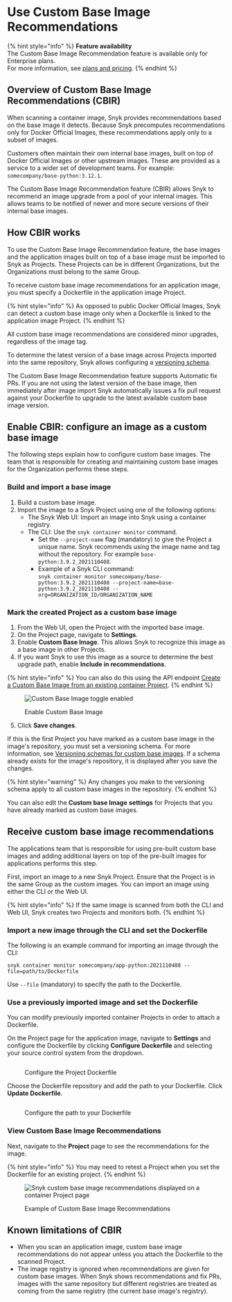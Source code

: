 # Use Custom Base Image Recommendations

{% hint style="info" %}
**Feature availability**\
The Custom Base Image Recommendation feature is available only for Enterprise plans.\
For more information, see [plans and pricing](https://snyk.io/plans/).
{% endhint %}

## **Overview of Custom Base Image Recommendations (CBIR)**

When scanning a container image, Snyk provides recommendations based on the base image it detects. Because Snyk precomputes recommendations only for Docker Official Images, these recommendations apply only to a subset of images.

Customers often maintain their own internal base images, built on top of Docker Official Images or other upstream images. These are provided as a service to a wider set of development teams. For example: `somecompany/base-python:3.12.1`.

The Custom Base Image Recommendation feature (CBIR) allows Snyk to recommend an image upgrade from a pool of your internal images. This allows teams to be notified of newer and more secure versions of their internal base images.

## How CBIR works

To use the Custom Base Image Recommendation feature, the base images and the application images built on top of a base image must be imported to Snyk as Projects. These Projects can be in different Organizations, but the Organizations must belong to the same Group.

To receive custom base image recommendations for an application image, you must specify a Dockerfile in the application image Project.

{% hint style="info" %}
As opposed to public Docker Official Images, Snyk can detect a custom base image only when a Dockerfile is linked to the application image Project.
{% endhint %}

All custom base image recommendations are considered minor upgrades, regardless of the image tag.

To determine the latest version of a base image across Projects imported into the same repository, Snyk allows configuring a [versioning schema](versioning-schema-for-custom-base-images.md).

The Custom Base Image Recommendation feature supports Automatic fix PRs. If you are not using the latest version of the base image, then immediately after image import Snyk automatically issues a fix pull request against your Dockerfile to upgrade to the latest available custom base image version.

## **Enable CBIR:** configure an image as a custom base image

The following steps explain how to configure custom base images. The team that is responsible for creating and maintaining custom base images for the Organization performs these steps.

### Build and import a base image

1. Build a custom base image.
2. Import the image to a Snyk Project using one of the following options:
   * The Snyk Web UI: Import an image into Snyk using a container registry.
   * The CLI: Use the `snyk container monitor`  command.
     * Set the `--project-name` flag (mandatory) to give the Project a unique name. Snyk recommends using the image name and tag without the repository. For example `base-python:3.9.2_2021110408`.
     * Example of a Snyk CLI command: \
       `snyk container monitor somecompany/base-python:3.9.2_2021110408 --project-name=base-python:3.9.2_2021110408 --org=ORGANIZATION_ID/ORGANIZATION_NAME`

### Mark the created Project as a custom base image

1. From the Web UI, open the Project with the imported base image.
2. On the Project page, navigate to **Settings**.
3. Enable **Custom Base Image**. This allows Snyk to recognize this image as a base image in other Projects.
4. If you want Snyk to use this image as a source to determine the best upgrade path, enable **Include in recommendations**.

{% hint style="info" %}
You can also do this using the API endpoint [Create a Custom Base Image from an existing container Project](../../../../snyk-api/reference/custom-base-images.md#custom\_base\_images).
{% endhint %}

<figure><img src="../../../../.gitbook/assets/enable_CBIR.png" alt="Custom Base Image toggle enabled"><figcaption><p>Enable Custom Base Image</p></figcaption></figure>

5. Click **Save changes**.

If this is the first Project you have marked as a custom base image in the image's repository, you must set a versioning schema. For more information, see [Versioning schemas for custom base images](versioning-schema-for-custom-base-images.md). If a schema already exists for the image's repository, it is displayed after you save the changes.

{% hint style="warning" %}
Any changes you make to the versioning schema apply to all custom base images in the repository.
{% endhint %}

You can also edit the **Custom base Image** **settings** for Projects that you have already marked as custom base images.

## Receive custom base image recommendations

The applications team that is responsible for using pre-built custom base images and adding additional layers on top of the pre-built images for applications performs this step.

First, import an image to a new Snyk Project. Ensure that the Project is in the same Group as the custom images. You can import an image using either the CLI or the Web UI.

{% hint style="info" %}
If the same image is scanned from both the CLI and Web UI, Snyk creates two Projects and monitors both.
{% endhint %}

### Import a new image through the CLI and set the Dockerfile

The following is an example command for importing an image through the CLI:

`snyk container monitor somecompany/app-python:2021110408 --file=path/to/Dockerfile`

Use `--file` (mandatory) to specify the path to the Dockerfile.

### Use a previously imported image and set the Dockerfile

You can modify previously imported container Projects in order to attach a Dockerfile.

On the Project page for the application image, navigate to **Settings** and configure the Dockerfile by clicking **Configure Dockerfile** and selecting your source control system from the dropdown.

<figure><img src="../../../../.gitbook/assets/configure_project_dockerfile (1).png" alt=""><figcaption><p>Configure the Project Dockerfile</p></figcaption></figure>

Choose the Dockerfile repository and add the path to your Dockerfile. Click **Update Dockerfile**.

<figure><img src="https://lh5.googleusercontent.com/4cyspvfpv1ZA-4rmhU7DzngLigf8c6rgEu5d7wHiiy7QMbIHy8Qw6qqS0VLEAEYpAfBADISvvQAyCkGqeoBgKxexDxzVPBJvNzB44MSvBzGlPd0NNuWrZyv_73NggOYlSjZCER0z" alt=""><figcaption><p>Configure the path to your Dockerfile</p></figcaption></figure>

### View Custom Base Image Recommendations

Next, navigate to the **Project** page to see the recommendations for the image.

{% hint style="info" %}
You may need to retest a Project when you set the Dockerfile for an existing project.
{% endhint %}

<figure><img src="https://lh5.googleusercontent.com/G--7GkeQ6i0bwTWE1tdC_Gg5d727JdQQfclEQ1n2opt5vtRDjT2FBChFpSZBD9V1TleoLigSzhtEERg4tfVI6yIua5Q5nGeNycmR93BYCG1DsiREvhNWKtFdZ4imJZvC1ypmDKOI" alt="Snyk custom base image recommendations displayed on a container Project page"><figcaption><p>Example of Custom Base Image Recommendations</p></figcaption></figure>

## Known limitations of CBIR

* When you scan an application image, custom base image recommendations do not appear unless you attach the Dockerfile to the scanned Project.
* The image registry is ignored when recommendations are given for custom base images. When Snyk shows recommendations and fix PRs, images with the same repository but different registries are treated as coming from the same registry (the current base image's registry).
